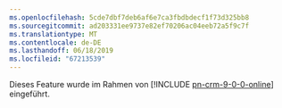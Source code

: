 ```yaml
---
ms.openlocfilehash: 5cde7dbf7deb6af6e7ca3fbdbdecf1f73d325bb8
ms.sourcegitcommit: ad203331ee9737e82ef70206ac04eeb72a5f9c7f
ms.translationtype: MT
ms.contentlocale: de-DE
ms.lasthandoff: 06/18/2019
ms.locfileid: "67213539"
---
```

Dieses Feature wurde im Rahmen von [!INCLUDE [pn-crm-9-0-0-online](../includes/pn-crm-9-0-0-online.md)] eingeführt.

